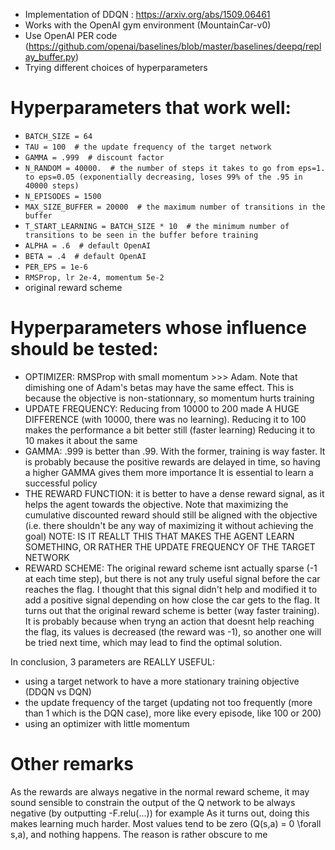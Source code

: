 * Implementation of DDQN : https://arxiv.org/abs/1509.06461
* Works with the OpenAI gym environment (MountainCar-v0)
* Use OpenAI PER code (https://github.com/openai/baselines/blob/master/baselines/deepq/replay_buffer.py)
* Trying different choices of hyperparameters


# Hyperparameters that work well:
* `BATCH_SIZE = 64`
* `TAU = 100  # the update frequency of the target network`
* `GAMMA = .999  # discount factor`
* `N_RANDOM = 40000.  # the number of steps it takes to go from eps=1. to eps=0.05 (exponentially decreasing, loses 99% of the .95 in 40000 steps)`
* `N_EPISODES = 1500`
* `MAX_SIZE_BUFFER = 20000  # the maximum number of transitions in the buffer`
* `T_START_LEARNING = BATCH_SIZE * 10  # the minimum number of transitions to be seen in the buffer before training`
* `ALPHA = .6  # default OpenAI`
* `BETA = .4  # default OpenAI`
* `PER_EPS = 1e-6`
* `RMSProp, lr 2e-4, momentum 5e-2`
* original reward scheme


# Hyperparameters whose influence should be tested:
* OPTIMIZER: RMSProp with small momentum >>> Adam. Note that dimishing one of Adam's betas may have the same effect. This is because the objective is non-stationnary, so momentum hurts training
* UPDATE FREQUENCY: Reducing from 10000 to 200 made A HUGE DIFFERENCE (with 10000, there was no learning).
                    Reducing it to 100 makes the performance a bit better still (faster learning)
                    Reducing it to 10 makes it about the same
* GAMMA: .999 is better than .99.
         With the former, training is way faster. It is probably because the positive rewards are delayed in time, so having a higher GAMMA gives them more importance
         It is essential to learn a successful policy
* THE REWARD FUNCTION: it is better to have a dense reward signal, as it helps the agent towards the objective. Note that maximizing the cumulative discounted reward should still be
                       aligned with the objective (i.e. there shouldn't be any way of maximizing it without achieving the goal)
                       NOTE: IS IT REALLT THIS THAT MAKES THE AGENT LEARN SOMETHING, OR RATHER THE UPDATE FREQUENCY OF THE TARGET NETWORK
* REWARD SCHEME: The original reward scheme isnt actually sparse (-1 at each time step), but there is not any truly useful signal before the car reaches the flag.
                 I thought that this signal didn't help and modified it to add a positive signal depending on how close the car gets to the flag.
                 It turns out that the original reward scheme is better (way faster training). It is probably because when tryng an action that doesnt help reaching the flag,
                 its values is decreased (the reward was -1), so another one will be tried next time, which may lead to find the optimal solution.


In conclusion, 3 parameters are REALLY USEFUL:
- using a target network to have a more stationary training objective (DDQN vs DQN)
- the update frequency of the target (updating not too frequently (more than 1 which is the DQN case), more like every episode, like 100 or 200)
- using an optimizer with little momentum


# Other remarks
As the rewards are always negative in the normal reward scheme, it may sound sensible to constrain the output of the Q network to be always negative (by outputting -F.relu(...)) for example
As it turns out, doing this makes learning much harder. Most values tend to be zero (Q(s,a) = 0 \forall s,a), and nothing happens. The reason is rather obscure to me

